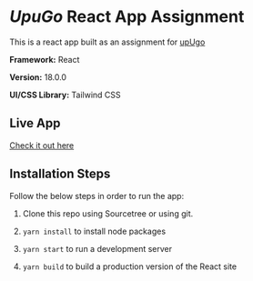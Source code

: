 # _UpuGo_ React App Assignment

This is a react app built as an assignment for [upUgo](https://upugo.in/)

**Framework:** React

**Version:** 18.0.0

**UI/CSS Library:** Tailwind CSS

## Live App

[Check it out here](https://placeholder.netlify.app)

## Installation Steps

Follow the below steps in order to run the app:

1. Clone this repo using Sourcetree or using git.

2. `yarn install` to install node packages

3. `yarn start` to run a development server

4. `yarn build` to build a production version of the React site
